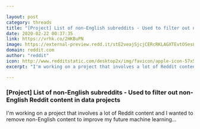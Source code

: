 ```yaml
---

layout: post
category: threads
title: "[Project] List of non-English subreddits - Used to filter out non-English Reddit content in data projects"
date: 2020-02-22 00:37:35
link: https://vrhk.co/2HKBuPN
image: https://external-preview.redd.it/stE2veajSjcjCERcRKLAGXTEvtOSes8bmPbnFpCJ5_Y.jpg?width=400&height=209.42408377&auto=webp&s=de166315fa9dcfb48121469bc53481430a8fb402
domain: reddit.com
author: "reddit"
icon: http://www.redditstatic.com/desktop2x/img/favicon/apple-icon-57x57.png
excerpt: "I'm working on a project that involves a lot of Reddit content and I wanted to remove non-English content to improve my future machine learning..."

---
```


### [Project] List of non-English subreddits - Used to filter out non-English Reddit content in data projects

I'm working on a project that involves a lot of Reddit content and I wanted to remove non-English content to improve my future machine learning...